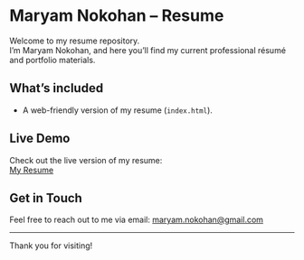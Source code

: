 # Maryam Nokohan – Resume

Welcome to my resume repository.  
I’m Maryam Nokohan, and here you’ll find my current professional résumé and portfolio materials.

##  What’s included
- A web-friendly version of my resume (`index.html`).  

## Live Demo
Check out the live version of my resume:  
[My Resume](https://maryam-nokohan.github.io)

## Get in Touch
Feel free to reach out to me via email: maryam.nokohan@gmail.com  

---

Thank you for visiting!

